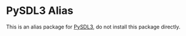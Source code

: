 # PySDL3 Alias
This is an alias package for [PySDL3](https://github.com/Aermoss/PySDL3), do not install this package directly.